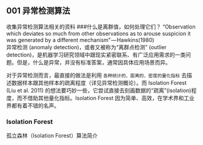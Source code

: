 ## 001 异常检测算法
收集异常检测算法相关的资料 
###什么是离群值，如何处理它们？
“Observation which deviates so much from other observations as to arouse suspicion it was generated by a different mechanism” — Hawkins(1980)   
异常检测 (anomaly detection)，或者又被称为“离群点检测” (outlier detection)，是机器学习研究领域中跟现实紧密联系、有广泛应用需求的一类问题。但是，什么是异常，并没有标准答案，通常因具体应用场景而异。

对于异常检测而言，最直接的做法是利用 `各种统计的、距离的、密度的量化指标` 去描述数据样本跟其他样本的疏离程度（详见异常检测概论）。而 Isolation Forest (Liu et al. 2011) 的想法要巧妙一些，它尝试直接去刻画数据的“疏离”(isolation)程度，而不借助其他量化指标。Isolation Forest 因为简单、高效，在学术界和工业界都有着不错的名声。

### Isolation Forest
孤立森林（Isolation Forest）算法简介